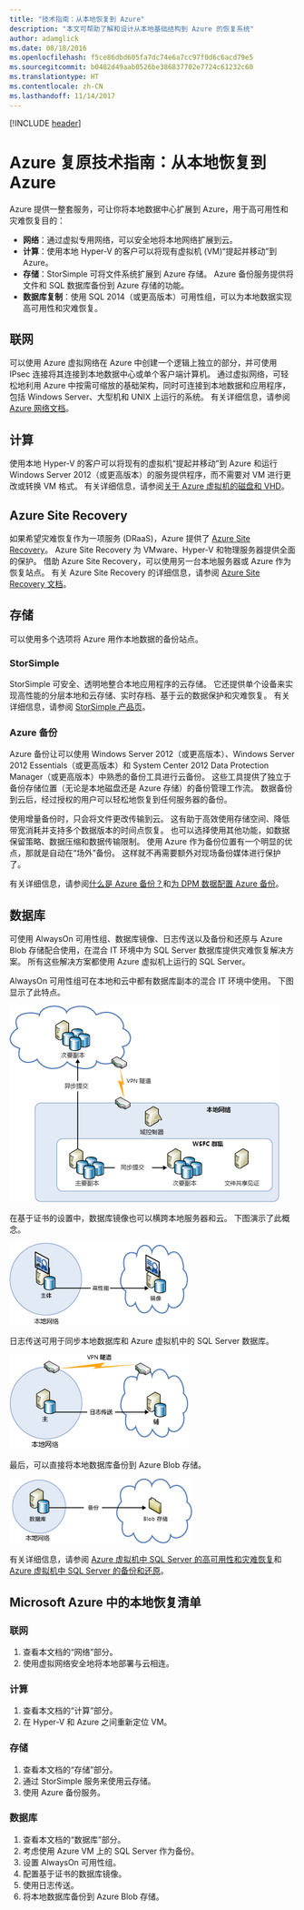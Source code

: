 ```yaml
---
title: "技术指南：从本地恢复到 Azure"
description: "本文可帮助了解和设计从本地基础结构到 Azure 的恢复系统"
author: adamglick
ms.date: 08/18/2016
ms.openlocfilehash: f5ce86dbd605fa7dc74e6a7cc97f0d6c6acd79e5
ms.sourcegitcommit: b0482d49aab0526be386837702e7724c61232c60
ms.translationtype: HT
ms.contentlocale: zh-CN
ms.lasthandoff: 11/14/2017
---
```

[!INCLUDE [header](../_includes/header.md)]
# <a name="azure-resiliency-technical-guidance-recovery-from-on-premises-to-azure"></a>Azure 复原技术指南：从本地恢复到 Azure
Azure 提供一整套服务，可让你将本地数据中心扩展到 Azure，用于高可用性和灾难恢复目的：

* **网络**：通过虚拟专用网络，可以安全地将本地网络扩展到云。
* **计算**：使用本地 Hyper-V 的客户可以将现有虚拟机 (VM)“提起并移动”到 Azure。
* **存储**：StorSimple 可将文件系统扩展到 Azure 存储。 Azure 备份服务提供将文件和 SQL 数据库备份到 Azure 存储的功能。
* **数据库复制**：使用 SQL 2014（或更高版本）可用性组，可以为本地数据实现高可用性和灾难恢复。

## <a name="networking"></a>联网
可以使用 Azure 虚拟网络在 Azure 中创建一个逻辑上独立的部分，并可使用 IPsec 连接将其连接到本地数据中心或单个客户端计算机。 通过虚拟网络，可轻松地利用 Azure 中按需可缩放的基础架构，同时可连接到本地数据和应用程序，包括 Windows Server、大型机和 UNIX 上运行的系统。 有关详细信息，请参阅 [Azure 网络文档](/azure/virtual-network/virtual-networks-overview/)。

## <a name="compute"></a>计算
使用本地 Hyper-V 的客户可以将现有的虚拟机“提起并移动”到 Azure 和运行 Windows Server 2012（或更高版本）的服务提供程序，而不需要对 VM 进行更改或转换 VM 格式。 有关详细信息，请参阅[关于 Azure 虚拟机的磁盘和 VHD](/azure/virtual-machines/virtual-machines-linux-about-disks-vhds/?toc=%2fazure%2fvirtual-machines%2flinux%2ftoc.json)。

## <a name="azure-site-recovery"></a>Azure Site Recovery
如果希望灾难恢复作为一项服务 (DRaaS)，Azure 提供了 [Azure Site Recovery](https://azure.microsoft.com/services/site-recovery/)。 Azure Site Recovery 为 VMware、Hyper-V 和物理服务器提供全面的保护。 借助 Azure Site Recovery，可以使用另一台本地服务器或 Azure 作为恢复站点。 有关 Azure Site Recovery 的详细信息，请参阅 [Azure Site Recovery 文档](https://azure.microsoft.com/documentation/services/site-recovery/)。

## <a name="storage"></a>存储
可以使用多个选项将 Azure 用作本地数据的备份站点。

### <a name="storsimple"></a>StorSimple
StorSimple 可安全、透明地整合本地应用程序的云存储。 它还提供单个设备来实现高性能的分层本地和云存储、实时存档、基于云的数据保护和灾难恢复。 有关详细信息，请参阅 [StorSimple 产品页](https://azure.microsoft.com/services/storsimple/)。

### <a name="azure-backup"></a>Azure 备份
Azure 备份让可以使用 Windows Server 2012（或更高版本）、Windows Server 2012 Essentials（或更高版本）和 System Center 2012 Data Protection Manager（或更高版本）中熟悉的备份工具进行云备份。 这些工具提供了独立于备份存储位置（无论是本地磁盘还是 Azure 存储）的备份管理工作流。 数据备份到云后，经过授权的用户可以轻松地恢复到任何服务器的备份。

使用增量备份时，只会将文件更改传输到云。 这有助于高效使用存储空间、降低带宽消耗并支持多个数据版本的时间点恢复。 也可以选择使用其他功能，如数据保留策略、数据压缩和数据传输限制。 使用 Azure 作为备份位置有一个明显的优点，那就是自动在“场外”备份。 这样就不再需要额外对现场备份媒体进行保护了。

有关详细信息，请参阅[什么是 Azure 备份？](/azure/backup/backup-introduction-to-azure-backup/)和[为 DPM 数据配置 Azure 备份](https://technet.microsoft.com/library/jj728752.aspx)。

## <a name="database"></a>数据库
可使用 AlwaysOn 可用性组、数据库镜像、日志传送以及备份和还原与 Azure Blob 存储配合使用，在混合 IT 环境中为 SQL Server 数据库提供灾难恢复解决方案。 所有这些解决方案都使用 Azure 虚拟机上运行的 SQL Server。

AlwaysOn 可用性组可在本地和云中都有数据库副本的混合 IT 环境中使用。 下图显示了此特点。

![混合云体系结构中的 SQL Server AlwaysOn 可用性组](./images/technical-guidance-recovery-on-premises-azure/SQL_Server_Disaster_Recovery-3.png)

在基于证书的设置中，数据库镜像也可以横跨本地服务器和云。 下图演示了此概念。

![混合云体系结构中的 SQL Server 数据库镜像](./images/technical-guidance-recovery-on-premises-azure/SQL_Server_Disaster_Recovery-4.png)

日志传送可用于同步本地数据库和 Azure 虚拟机中的 SQL Server 数据库。

![混合云体系结构中的 SQL Server 日志传送](./images/technical-guidance-recovery-on-premises-azure/SQL_Server_Disaster_Recovery-5.png)

最后，可以直接将本地数据库备份到 Azure Blob 存储。

![在混合云体系结构中将 SQL Server 备份到 Azure Blob 存储](./images/technical-guidance-recovery-on-premises-azure/SQL_Server_Disaster_Recovery-6.png)

有关详细信息，请参阅 [Azure 虚拟机中 SQL Server 的高可用性和灾难恢复](/azure/virtual-machines/windows/sql/virtual-machines-windows-sql-high-availability-dr/)和 [Azure 虚拟机中 SQL Server 的备份和还原](/azure/virtual-machines/windows/sql/virtual-machines-windows-sql-backup-recovery/)。

## <a name="checklists-for-on-premises-recovery-in-microsoft-azure"></a>Microsoft Azure 中的本地恢复清单
### <a name="networking"></a>联网
1. 查看本文档的“网络”部分。
2. 使用虚拟网络安全地将本地部署与云相连。

### <a name="compute"></a>计算
1. 查看本文档的“计算”部分。
2. 在 Hyper-V 和 Azure 之间重新定位 VM。

### <a name="storage"></a>存储
1. 查看本文档的“存储”部分。
2. 通过 StorSimple 服务来使用云存储。
3. 使用 Azure 备份服务。

### <a name="database"></a>数据库
1. 查看本文档的“数据库”部分。
2. 考虑使用 Azure VM 上的 SQL Server 作为备份。
3. 设置 AlwaysOn 可用性组。
4. 配置基于证书的数据库镜像。
5. 使用日志传送。
6. 将本地数据库备份到 Azure Blob 存储。


